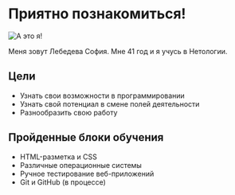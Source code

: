 # Приятно познакомиться!

![А это я!](../Portfolio/IMG/photo.jpg)

Меня зовут Лебедева София. Мне 41 год и я учусь в Нетологии.

## Цели
- Узнать свои возможности в программировании
- Узнать свой потенциал в смене полей деятельности
- Разнообразить свою работу

## Пройденные блоки обучения
- HTML-разметка и CSS
- Различные операционные системы
- Ручное тестирование веб-приложений
- Git и GitHub (в процессе)